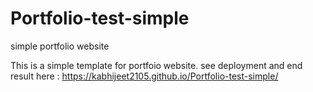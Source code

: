# Portfolio-test-simple
simple portfolio website


This is a simple template for portfoio website. 
see deployment and end result here : <a>https://kabhijeet2105.github.io/Portfolio-test-simple/</a>
